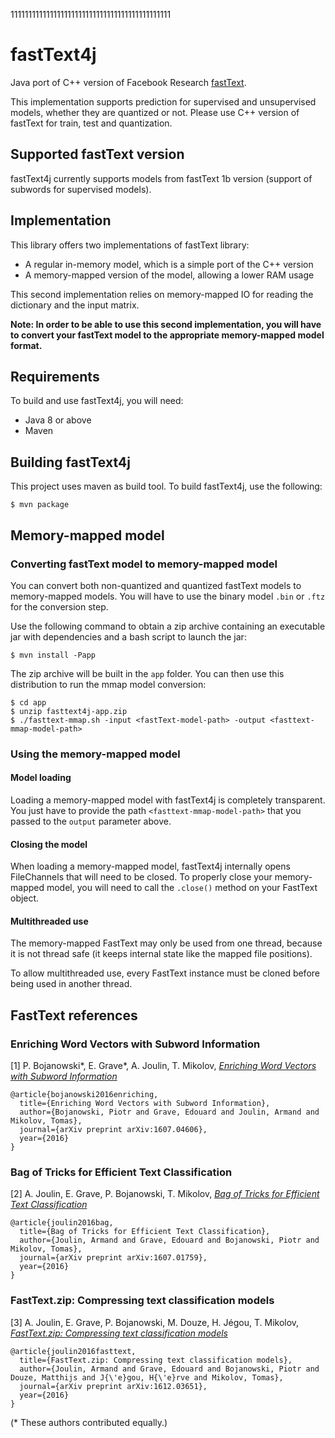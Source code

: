 111111111111111111111111111111111111111111111
# fastText4j

Java port of C++ version of Facebook Research [fastText][fasttext].

This implementation supports prediction for supervised and unsupervised models, whether they are quantized or not.
Please use C++ version of fastText for train, test and quantization.

## Supported fastText version

fastText4j currently supports models from fastText 1b version (support of subwords for supervised models).

## Implementation

This library offers two implementations of fastText library:
* A regular in-memory model, which is a simple port of the C++ version
* A memory-mapped version of the model, allowing a lower RAM usage

This second implementation relies on memory-mapped IO for reading the dictionary and the input matrix.

**Note: In order to be able to use this second implementation, you will have to convert your fastText model 
to the appropriate memory-mapped model format.**

## Requirements

To build and use fastText4j, you will need: 
* Java 8 or above
* Maven

## Building fastText4j

This project uses maven as build tool. To build fastText4j, use the following:

``` shell
$ mvn package
```

## Memory-mapped model

### Converting fastText model to memory-mapped model

You can convert both non-quantized and quantized fastText models to memory-mapped models. 
You will have to use the binary model `.bin` or `.ftz` for the conversion step.  

Use the following command to obtain a zip archive containing an executable jar 
with dependencies and a bash script to launch the jar:

``` shell
$ mvn install -Papp
```

The zip archive will be built in the `app` folder. You can then use this distribution to run the mmap model conversion:

``` shell
$ cd app
$ unzip fasttext4j-app.zip
$ ./fasttext-mmap.sh -input <fastText-model-path> -output <fasttext-mmap-model-path>
```

### Using the memory-mapped model

#### Model loading

Loading a memory-mapped model with fastText4j is completely transparent. 
You just have to provide the path `<fasttext-mmap-model-path>` that you passed to the `output` parameter above.

#### Closing the model

When loading a memory-mapped model, fastText4j internally opens FileChannels that will need to be closed.
To properly close your memory-mapped model, you will need to call the `.close()` method on your FastText object.

#### Multithreaded use

The memory-mapped FastText may only be used from one thread, because it is not thread safe 
(it keeps internal state like the mapped file positions). 

To allow multithreaded use, every FastText instance must be cloned before being used in another thread. 

## FastText references

### Enriching Word Vectors with Subword Information

[1] P. Bojanowski\*, E. Grave\*, A. Joulin, T. Mikolov, [*Enriching Word Vectors with Subword Information*](https://arxiv.org/abs/1607.04606)

```
@article{bojanowski2016enriching,
  title={Enriching Word Vectors with Subword Information},
  author={Bojanowski, Piotr and Grave, Edouard and Joulin, Armand and Mikolov, Tomas},
  journal={arXiv preprint arXiv:1607.04606},
  year={2016}
}
```

### Bag of Tricks for Efficient Text Classification

[2] A. Joulin, E. Grave, P. Bojanowski, T. Mikolov, [*Bag of Tricks for Efficient Text Classification*](https://arxiv.org/abs/1607.01759)

```
@article{joulin2016bag,
  title={Bag of Tricks for Efficient Text Classification},
  author={Joulin, Armand and Grave, Edouard and Bojanowski, Piotr and Mikolov, Tomas},
  journal={arXiv preprint arXiv:1607.01759},
  year={2016}
}
```

### FastText.zip: Compressing text classification models

[3] A. Joulin, E. Grave, P. Bojanowski, M. Douze, H. Jégou, T. Mikolov, [*FastText.zip: Compressing text classification models*](https://arxiv.org/abs/1612.03651)

```
@article{joulin2016fasttext,
  title={FastText.zip: Compressing text classification models},
  author={Joulin, Armand and Grave, Edouard and Bojanowski, Piotr and Douze, Matthijs and J{\'e}gou, H{\'e}rve and Mikolov, Tomas},
  journal={arXiv preprint arXiv:1612.03651},
  year={2016}
}
```

(\* These authors contributed equally.)

[fasttext]: <https://github.com/facebookresearch/fastText/>
